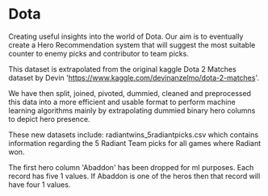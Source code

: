 # Dota
Creating useful insights into the world of Dota. Our aim is to eventually create a Hero Recommendation system that will suggest the most suitable counter to enemy picks and contributor to team picks.  

This dataset is extrapolated from the original kaggle Dota 2 Matches dataset by Devin 'https://www.kaggle.com/devinanzelmo/dota-2-matches'. 

We have then split, joined, pivoted, dummied, cleaned and preprocessed this data into a more efficient and usable format to perform machine learning algorithms mainly by extrapolating dummied binary hero columns to depict hero presence. 

These new datasets include:
radiantwins_5radiantpicks.csv which contains information regarding the 5 Radiant Team picks for all games where Radiant won. 

The first hero column 'Abaddon' has been dropped for ml purposes. 
Each record has five 1 values. If Abaddon is one of the heros then that record will have four 1 values.
